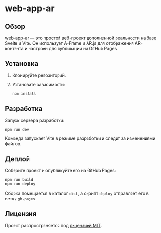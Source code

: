 # web-app-ar

## Обзор
web-app-ar — это простой веб-проект дополненной реальности на базе Svelte и Vite. Он использует A-Frame и AR.js для отображения AR-контента и настроен для публикации на GitHub Pages.

## Установка
1. Клонируйте репозиторий.
2. Установите зависимости:

   ```bash
   npm install
   ```

## Разработка
Запуск сервера разработки:
```bash
npm run dev
```
Команда запускает Vite в режиме разработки и следит за изменениями файлов.

## Деплой
Соберите проект и опубликуйте его на GitHub Pages:

```bash
npm run build
npm run deploy
```
Сборка помещается в каталог `dist`, а скрипт `deploy` отправляет его в ветку `gh-pages`.

## Лицензия
Проект распространяется под [лицензией MIT](LICENSE).
